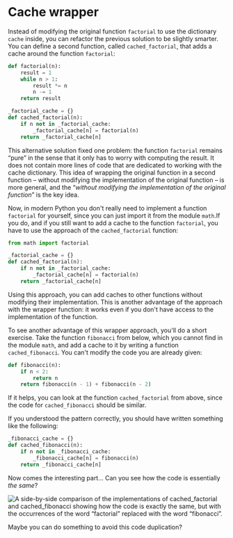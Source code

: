 # Cache wrapper

Instead of modifying the original function `factorial` to use the dictionary `cache` inside, you can refactor the previous solution to be slightly smarter.
You can define a second function, called `cached_factorial`, that adds a cache around the function `factorial`:

```py
def factorial(n):
    result = 1
    while n > 1:
        result *= n
        n -= 1
    return result

_factorial_cache = {}
def cached_factorial(n):
    if n not in _factorial_cache:
        _factorial_cache[n] = factorial(n)
    return _factorial_cache[n]
```

This alternative solution fixed one problem: the function `factorial` remains “pure” in the sense that it only has to worry with computing the result.
It does not contain more lines of code that are dedicated to working with the cache dictionary.
This idea of wrapping the original function in a second function – without modifying the implementation of the original function – is more general, and the “_without modifying the implementation of the original function_” is the key idea.

Now, in modern Python you don't really need to implement a function `factorial` for yourself, since you can just import it from the module `math`.If you do, and if you still want to add a cache to the function `factorial`, you have to use the approach of the `cached_factorial` function:

```py
from math import factorial

_factorial_cache = {}
def cached_factorial(n):
    if n not in _factorial_cache:
        _factorial_cache[n] = factorial(n)
    return _factorial_cache[n]
```

Using this approach, you can add caches to other functions without modifying their implementation.
This is another advantage of the approach with the wrapper function: it works even if you don't have access to the implementation of the function.

To see another advantage of this wrapper approach, you'll do a short exercise.
Take the function `fibonacci` from below, which you cannot find in the module `math`, and add a cache to it by writing a function `cached_fibonacci`.
You can't modify the code you are already given:

```py
def fibonacci(n):
    if n < 2:
        return n
    return fibonacci(n - 1) + fibonacci(n - 2)
```

If it helps, you can look at the function `cached_factorial` from above, since the code for `cached_fibonacci` should be similar.

If you understood the pattern correctly, you should have written something like the following:

```py
_fibonacci_cache = {}
def cached_fibonacci(n):
    if n not in _fibonacci_cache:
        _fibonacci_cache[n] = fibonacci(n)
    return _fibonacci_cache[n]
```

Now comes the interesting part...
Can you see how the code is essentially _the same_?

![A side-by-side comparison of the implementations of cached_factorial and cached_fibonacci showing how the code is exactly the same, but with the occurrences of the word “factorial” replaced with the word “fibonacci”.](cached_factorial_vs_cached_fibonacci.png)

Maybe you can do something to avoid this code duplication?
